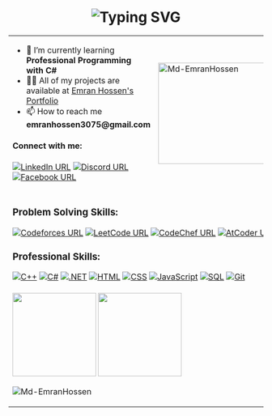 <h1 align="center">
  <img src="https://readme-typing-svg.demolab.com?font=Fira+Code&weight=680&size=25&duration=3500&pause=500&color=FFFFFF&width=600&height=45&lines=Hey+there!+This+is+Emran;Problem+Solver;.Net+Developer;Tech+Enthusiast;Personality+INTJ+-+T" alt="Typing SVG" />
</h1>

<table>
  <tr>
    <td>
      <!-- Text content here -->
      <ul>
        <li>🌱 I’m currently learning <strong>Professional Programming with C#</strong></li>
        <li>👨‍💻 All of my projects are available at <a href="https://md-emranhossen.github.io">Emran Hossen's Portfolio</a></li>
        <li>📫 How to reach me <strong>emranhossen3075@gmail.com</strong></li>
      </ul>
      <h4 align="left">Connect with me:</h4>
<p align="left">
  <a href="https://linkedin.com/in/emranhossen"><img src="https://img.shields.io/badge/social--badge?style=social&label=LinkedIn&logo=linkedin" alt="LinkedIn URL" /></a>
  <a href="https://discord.com/users/986276406466060349"><img src="https://img.shields.io/badge/social--badge?style=social&label=Discord&logo=discord" alt="Discord URL" /></a>
  <a href="https://facebook.com/emmranhossen"><img src="https://img.shields.io/badge/social--badge?style=social&label=Facebook&logo=facebook" alt="Facebook URL" /></a>
</p>
    </td>
    <td>
      <!-- Image in the first row -->
      <img src="https://github-readme-stats.vercel.app/api/top-langs?username=Md-EmranHossen&show_icons=true&locale=en&layout=compact" alt="Md-EmranHossen" height="200" width="300" />
    </td>
  </tr>
   <tr>
    <td colspan="2">
      <h3 style="text-align: left;">Problem Solving Skills:</h3>
      <p>
        <a href="https://codeforces.com/profile/emran_"><img src="https://img.shields.io/badge/social--badge?style=social&label=Codeforces&logo=codeforces" alt="Codeforces URL" /></a>
        <a href="https://leetcode.com/emranhossen"><img src="https://img.shields.io/badge/social--badge?style=social&label=LeetCode&logo=leetcode" alt="LeetCode URL" /></a>
        <a href="https://www.codechef.com/users/emranhossen"><img src="https://img.shields.io/badge/social--badge?style=social&label=CodeChef&logo=codechef" alt="CodeChef URL" /></a>
        <a href="https://atcoder.jp/users/emranhossen"><img src="https://img.shields.io/badge/social--badge?style=social&label=AtCoder&logo=atcoder" alt="AtCoder URL" /></a>
      </p>
      <h3 style="text-align: left;">Professional Skills:</h3>
      <div style="text-align: left;">
        <a href="#"><img src="https://img.shields.io/badge/social--badge?style=social&label=C%2B%2B&logo=c%2B%2B&logoColor=00599C" alt="C++" /></a>
        <a href="#"><img src="https://img.shields.io/badge/social--badge?style=social&label=C%23&logo=c-sharp&logoColor=239120" alt="C#" /></a>
        <a href="#"><img src="https://img.shields.io/badge/social--badge?style=social&label=.NET&logo=dotnet&logoColor=512BD4" alt=".NET" /></a>
        <a href="#"><img src="https://img.shields.io/badge/social--badge?style=social&label=HTML&logo=html&logoColor=E34F26" alt="HTML" /></a>
        <a href="#"><img src="https://img.shields.io/badge/social--badge?style=social&label=CSS&logo=css3&logoColor=1572B6" alt="CSS" /></a>
        <a href="#"><img src="https://img.shields.io/badge/social--badge?style=social&label=JavaScript&logo=javascript&logoColor=F7DF1E" alt="JavaScript" /></a>
        <a href="#"><img src="https://img.shields.io/badge/social--badge?style=social&label=SQL&logo=postgresql&logoColor=4169E1" alt="SQL" /></a>
        <a href="#"><img src="https://img.shields.io/badge/social--badge?style=social&label=Git&logo=git&logoColor=F05032" alt="Git" /></a>
      </div>
    </td>
  </tr>
  <tr>
    <td colspan="2">
      <!-- Additional images in the second row -->
      <p>
        <img height="165em" src="https://github-readme-stats.vercel.app/api?username=Md-EmranHossen&show_icons=true&hide_border=true&include_all_commits=true&theme=swift" />
        <img height="165em" src="https://github-readme-streak-stats.herokuapp.com/?user=Md-EmranHossen&theme=swift&hide_border=true" />
      </p>
      <p align="left">
        <img src="https://komarev.com/ghpvc/?username=Md-EmranHossen&label=Profile%20views&color=af0707&style=flat" alt="Md-EmranHossen" />
      </p>
    </td>
  </tr>
</table>
